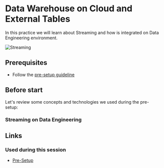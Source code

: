 # Data Warehouse on Cloud and External Tables

In this practice we will learn about Streaming and how is integrated on Data Engineering environment.

![Streaming](img/streaming1.png)

## Prerequisites

* Follow the [pre-setup guideline][pre-setup]

## Before start

Let's review some concepts and technologies we used during the pre-setup:

### Streaming on Data Engineering



## Links

### Used during this session

* [Pre-Setup][pre-setup]



[pre-setup]: ./pre-setup.md
